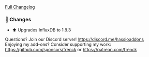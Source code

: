 [Full Changelog][changelog]

### 🔨 Changes

- ⬆ Upgrades InfluxDB to 1.8.3

[changelog]: https://github.com/hassio-addons/addon-influxdb/compare/v3.7.5...v3.7.6

Questions? Join our Discord server! https://discord.me/hassioaddons
Enjoying my add-ons? Consider supporting my work:
https://github.com/sponsors/frenck or https://patreon.com/frenck